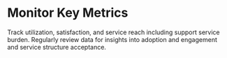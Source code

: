 # Monitor Key Metrics

Track utilization, satisfaction, and service reach including support service burden. Regularly review data for insights into adoption and engagement and service structure acceptance.
